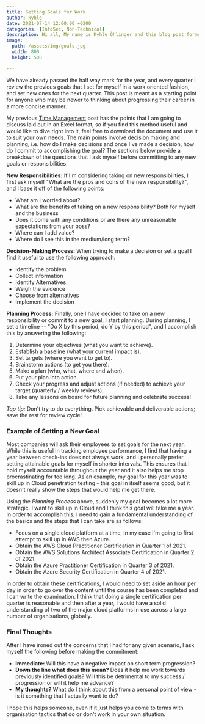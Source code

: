 ```yaml
---
title: Setting Goals for Work
author: kyhle
date: 2021-07-14 12:00:00 +0200
categories: [InfoSec, Non-Technical]
description: Hi all, My name is Kyhle Öhlinger and this blog post forms part of my personal blog. If you enjoy any of the posts, feel free to reach out and let me know :) 
image:
  path: /assets/img/goals.jpg
  width: 800
  height: 500

--- 
```



We have already passed the half way mark for the year, and every quarter I review the previous goals that I set for myself in a work oriented fashion, and set new ones for the next quarter. This post is meant as a starting point for anyone who may be newer to thinking about progressing their career in a more concise manner.

My previous [Time Management](https://ohlinger.co/time-management/) post has the points that I am going to discuss laid out in an Excel format, so if you find this method useful and would like to dive right into it, feel free to download the document and use it to suit your own needs. The main points involve decision making and planning, i.e. how do I make decisions and once I've made a decision, how do I commit to accomplishing the goal? The sections below provide a breakdown of the questions that I ask myself before committing to any new goals or responsibilities.

**New Responsibilities:**
If I'm considering taking on new responsibilities, I first ask myself "What are the pros and cons of the new responsibility?", and I base it off of the following points:
* What am I worried about?
* What are the benefits of taking on a new responsibility? Both for myself and the business
* Does it come with any conditions or are there any unreasonable expectations from your boss?
* Where can I add value?
* Where do I see this in the medium/long term?

**Decision-Making Process:**
When trying to make a decision or set a goal I find it useful to use the following approach:
* Identify the problem
* Collect information
* Identify Alternatives
* Weigh the evidence
* Choose from alternatives
* Implement the decision

**Planning Process:**
Finally, one I have decided to take on a new responsibility or commit to a new goal, I start planning. During planning, I set a timeline -- "Do X by this period, do Y by this period", and I accomplish this by answering the following:
1. Determine your objectives (what you want to achieve).
2. Establish a baseline (what your current impact is).
3. Set targets (where you want to get to).
4. Brainstorm actions (to get you there).
5. Make a plan (who, what, where and when).
6. Put your plan into action.
7. Check your progress and adjust actions (if needed) to achieve your target (quarterly / weekly reviews),
8. Take any lessons on board for future planning and celebrate success!

*Top tip:* Don't try to do everything. Pick achievable and deliverable actions; save the rest for review cycle!

### Example of Setting a New Goal

Most companies will ask their employees to set goals for the next year. While this is useful in tracking employee performance, I find that having a year between check-ins does not always work, and I personally prefer setting attainable goals for myself in shorter intervals. This ensures that I hold myself accountable throughout the year and it also helps me stop procrastinating for too long. As an example, my goal for this year was to skill up in Cloud penetration testing - this goal in itself seems good, but it doesn't really show the steps that would help me get there.

Using the *Planning Process* above, suddenly my goal becomes a lot more strategic. I want to skill up in Cloud and I think this goal will take me a year. In order to accomplish this, I need to gain a fundamental understanding of the basics and the steps that I can take are as follows:
* Focus on a single cloud platform at a time, in my case I'm going to first attempt to skill up in AWS then Azure.
* Obtain the AWS Cloud Practitioner Certification in Quarter 1 of 2021.
* Obtain the AWS Solutions Architect Associate Certification in Quarter 2 of 2021.
* Obtain the Azure Practitioner Certification in Quarter 3 of 2021.
* Obtain the Azure Security Certification in Quarter 4 of 2021.

In order to obtain these certifications, I would need to set aside an hour per day in order to go over the content until the course has been completed and I can write the examination. I think that doing a single certification per quarter is reasonable and then after a year, I would have a solid understanding of two of the major cloud platforms in use across a large number of organisations, globally.

### Final Thoughts	

After I have ironed out the concerns that I had for any given scenario, I ask myself the following before making the commitment:

* **Immediate:** Will this have a negative impact on short term progression?
* **Down the line what does this mean?** Does it help me work towards previously identified goals? Will this be detrimental to my success / progression or will it help me advance? 
* **My thoughts?** What do I think about this from a personal point of view - is it something that I actually want to do?

I hope this helps someone, even if it just helps you come to terms with organisation tactics that do or don't work in your own situation.